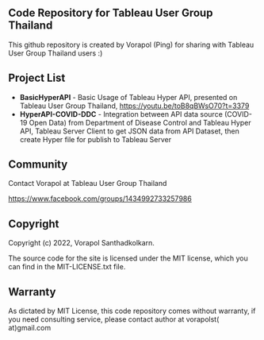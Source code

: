 ## Code Repository for Tableau User Group Thailand

This github repository is created by Vorapol (Ping) for sharing with Tableau User Group Thailand users :)

## Project List

* **BasicHyperAPI** - Basic Usage of Tableau Hyper API, presented on Tableau User Group Thailand, https://youtu.be/toB8qBWsO70?t=3379
* **HyperAPI-COVID-DDC** - Integration between API data source (COVID-19 Open Data) from Department of Disease Control and Tableau Hyper
  API, Tableau Server Client to get JSON data from API Dataset, then create Hyper file for publish to Tableau Server

## Community

Contact Vorapol at Tableau User Group Thailand

https://www.facebook.com/groups/1434992733257986

## Copyright

Copyright (c) 2022, Vorapol Santhadkolkarn.

The source code for the site is licensed under the MIT license, which you can find in the MIT-LICENSE.txt file.

## Warranty

As dictated by MIT License, this code repository comes without warranty, if you need consulting service, please contact author at vorapolst(
at)gmail.com